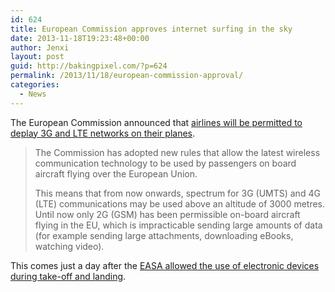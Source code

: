 ```yaml
---
id: 624
title: European Commission approves internet surfing in the sky
date: 2013-11-18T19:23:48+00:00
author: Jenxi
layout: post
guid: http://bakingpixel.com/?p=624
permalink: /2013/11/18/european-commission-approval/
categories:
  - News
---
```

The European Commission announced that [airlines will be permitted to deplay 3G and LTE networks on their planes](http://europa.eu/rapid/press-release_IP-13-1066_en.htm).

> The Commission has adopted new rules that allow the latest wireless communication technology to be used by passengers on board aircraft flying over the European Union.
> 
> This means that from now onwards, spectrum for 3G (UMTS) and 4G (LTE) communications may be used above an altitude of 3000 metres. Until now only 2G (GSM) has been permissible on-board aircraft flying in the EU, which is impracticable sending large amounts of data (for example sending large attachments, downloading eBooks, watching video). 

This comes just a day after the [EASA allowed the use of electronic devices during take-off and landing](http://bakingpixel.com/2013/11/easa-allows-electronics/).